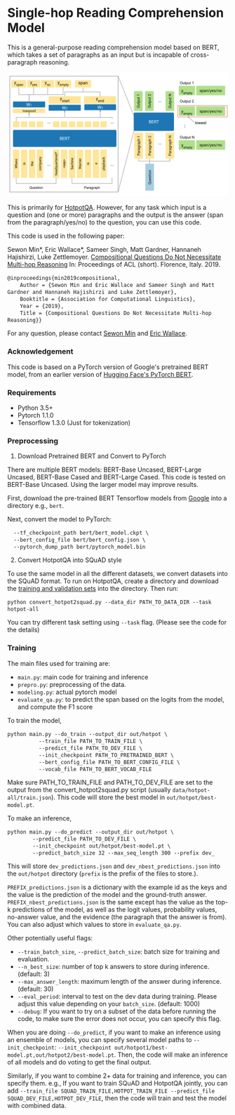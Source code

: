 # Single-hop Reading Comprehension Model

This is a general-purpose reading comprehension model based on BERT, which takes a set of paragraphs as an input but is incapable of cross-paragraph reasoning.

![model_diagram](model_diagram.png "model_diagram")

This is primarily for [HotpotQA](https://hotpotqa.github.io). However, for any task which input is a question and (one or more) paragraphs and the output is the answer (span from the paragraph/yes/no) to the question, you can use this code.

This code is used in the following paper:

Sewon Min*, Eric Wallace*, Sameer Singh, Matt Gardner, Hannaneh Hajishirzi, Luke Zettlemoyer.
[Compositional Questions Do Not Necessitate Multi-hop Reasoning](TODOLINK)
In: Proceedings of ACL (short). Florence, Italy. 2019.

```
@inproceedings{min2019compositional,
    Author = {Sewon Min and Eric Wallace and Sameer Singh and Matt Gardner and Hannaneh Hajishirzi and Luke Zettlemoyer},
    Booktitle = {Association for Computational Linguistics},
    Year = {2019},
    Title = {Compositional Questions Do Not Necessitate Multi-hop Reasoning}}
```

For any question, please contact [Sewon Min](https://shmsw25.github.io) and [Eric Wallace](http://www.ericswallace.com/).

### Acknowledgement
This code is based on a PyTorch version of Google's pretrained BERT model, from an earlier version of [Hugging Face's PyTorch BERT](https://github.com/huggingface/pytorch-pretrained-BERT).

### Requirements
- Python 3.5+
- Pytorch 1.1.0
- Tensorflow  1.3.0 (Just for tokenization)

### Preprocessing

1. Download Pretrained BERT and Convert to PyTorch

There are multiple BERT models: BERT-Base Uncased, BERT-Large Uncased, BERT-Base Cased and BERT-Large Cased. This code is tested on BERT-Base Uncased. Using the larger model may improve results.

First, download the pre-trained BERT Tensorflow models from [Google](https://github.com/google-research/bert#pre-trained-models) into a directory e.g., `bert`.

Next, convert the model to PyTorch:

```pytorch_pretrained_bert convert_tf_checkpoint_to_pytorch \
  --tf_checkpoint_path bert/bert_model.ckpt \
  --bert_config_file bert/bert_config.json \
  --pytorch_dump_path bert/pytorch_model.bin
```

2. Convert HotpotQA into SQuAD style

To use the same model in all the different datasets, we convert datasets into the SQuAD format. To run on HotpotQA, create a directory and download the [training and validation sets](https://hotpotqa.github.io/) into the directory. Then run:

```
python convert_hotpot2squad.py --data_dir PATH_TO_DATA_DIR --task hotpot-all
```

You can try different task setting using `--task` flag. (Please see the code for the details)

### Training

The main files used for training are:

- `main.py`: main code for training and inference
- `prepro.py`: preprocessing of the data.
- `modeling.py`: actual pytorch model
- `evaluate_qa.py`: to predict the span based on the logits from the model, and compute the F1 score

To train the model,

```
python main.py --do_train --output_dir out/hotpot \
          --train_file PATH_TO_TRAIN_FILE \
          --predict_file PATH_TO_DEV_FILE \
          --init_checkpoint PATH_TO_PRETRAINED_BERT \
          --bert_config_file PATH_TO_BERT_CONFIG_FILE \
          --vocab_file PATH_TO_BERT_VOCAB_FILE
```
Make sure PATH_TO_TRAIN_FILE and PATH_TO_DEV_FILE are set to the output from the convert_hotpot2squad.py script (usually `data/hotpot-all/train.json`). This code will store the best model in `out/hotpot/best-model.pt`.

To make an inference,

```
python main.py --do_predict --output_dir out/hotpot \
        --predict_file PATH_TO_DEV_FILE \
        --init_checkpoint out/hotpot/best-model.pt \
        --predict_batch_size 32 --max_seq_length 300 --prefix dev_
```

This will store `dev_predictions.json` and `dev_nbest_predictions.json` into the `out/hotpot` directory (`prefix` is the prefix of the files to store.).

`PREFIX_predictions.json` is a dictionary with the example id as the keys and the value is the prediction of the model and the ground-truth answer. `PREFIX_nbest_predictions.json` is the same except has the value as the top-k predictions of the model, as well as the logit values, probability values, no-answer value, and the evidence (the paragraph that the answer is from). You can also adjust which values to store in `evaluate_qa.py`.

Other potentially useful flags:
- `--train_batch_size`, `--predict_batch_size`: batch size for training and evaluation.
- `--n_best_size`: number of top k answers to store during inference. (default: 3)
- `--max_answer_length`: maximum length of the answer during inference. (default: 30)
- `--eval_period`: interval to test on the dev data during training. Please adjust this value depending on your `batch_size`. (default: 1000)
- `--debug`: If you want to try on a subset of the data before running the code, to make sure the error does not occur, you can specify this flag.


When you are doing `--do_predict`, if you want to make an inference using an ensemble of models, you can specify several model paths to `--init_checkpoint`: `--init_checkpoint out/hotpot1/best-model.pt,out/hotpot2/best-model.pt`. Then, the code will make an inference of all models and do voting to get the final output.

Similarly, if you want to combine 2+ data for training and inference, you can specify them. e.g., If you want to train SQuAD and HotpotQA jointly, you can add `--train_file SQUAD_TRAIN_FILE,HOTPOT_TRAIN_FILE --predict_file SQUAD_DEV_FILE,HOTPOT_DEV_FILE`, then the code will train and test the model with combined data.
